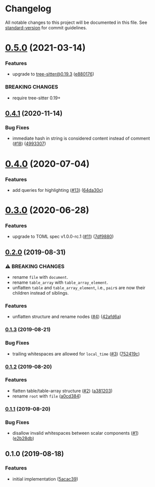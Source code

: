 # Changelog

All notable changes to this project will be documented in this file. See [standard-version](https://github.com/conventional-changelog/standard-version) for commit guidelines.

# [0.5.0](https://github.com/ikatyang/tree-sitter-toml/compare/v0.4.1...v0.5.0) (2021-03-14)


### Features

* upgrade to tree-sitter@0.19.3 ([e880176](https://github.com/ikatyang/tree-sitter-toml/commit/e880176))


### BREAKING CHANGES

* require tree-sitter 0.19+



## [0.4.1](https://github.com/ikatyang/tree-sitter-toml/compare/v0.4.0...v0.4.1) (2020-11-14)


### Bug Fixes

* immediate hash in string is considered content instead of comment ([#18](https://github.com/ikatyang/tree-sitter-toml/issues/18)) ([4993307](https://github.com/ikatyang/tree-sitter-toml/commit/4993307))



# [0.4.0](https://github.com/ikatyang/tree-sitter-toml/compare/v0.3.0...v0.4.0) (2020-07-04)


### Features

* add queries for highlighting ([#13](https://github.com/ikatyang/tree-sitter-toml/issues/13)) ([64da30c](https://github.com/ikatyang/tree-sitter-toml/commit/64da30c))



# [0.3.0](https://github.com/ikatyang/tree-sitter-toml/compare/v0.2.0...v0.3.0) (2020-06-28)


### Features

* upgrade to TOML spec v1.0.0-rc.1 ([#11](https://github.com/ikatyang/tree-sitter-toml/issues/11)) ([7df9880](https://github.com/ikatyang/tree-sitter-toml/commit/7df9880))



## [0.2.0](https://github.com/ikatyang/tree-sitter-toml/compare/v0.1.3...v0.2.0) (2019-08-31)


### ⚠ BREAKING CHANGES

- rename `file` with `document`.
- rename `table_array` with `table_array_element`.
- unflatten `table` and `table_array_element`, i.e., `pair`s are now their children instead of siblings.

### Features

* unflatten structure and rename nodes ([#4](https://github.com/ikatyang/tree-sitter-toml/issues/4)) ([42afd6a](https://github.com/ikatyang/tree-sitter-toml/commit/42afd6a))

### [0.1.3](https://github.com/ikatyang/tree-sitter-toml/compare/v0.1.2...v0.1.3) (2019-08-21)


### Bug Fixes

* trailing whitespaces are allowed for `local_time` ([#3](https://github.com/ikatyang/tree-sitter-toml/issues/3)) ([752419c](https://github.com/ikatyang/tree-sitter-toml/commit/752419c))

### [0.1.2](https://github.com/ikatyang/tree-sitter-toml/compare/v0.1.1...v0.1.2) (2019-08-20)


### Features

* flatten table/table-array structure ([#2](https://github.com/ikatyang/tree-sitter-toml/issues/2)) ([a381203](https://github.com/ikatyang/tree-sitter-toml/commit/a381203))
* rename `root` with `file` ([a0cd384](https://github.com/ikatyang/tree-sitter-toml/commit/a0cd384))

### [0.1.1](https://github.com/ikatyang/tree-sitter-toml/compare/v0.1.0...v0.1.1) (2019-08-20)


### Bug Fixes

* disallow invalid whitespaces between scalar components ([#1](https://github.com/ikatyang/tree-sitter-toml/issues/1)) ([e2b28db](https://github.com/ikatyang/tree-sitter-toml/commit/e2b28db))

## 0.1.0 (2019-08-18)


### Features

* initial implementation ([5acac39](https://github.com/ikatyang/tree-sitter-toml/commit/5acac39))
